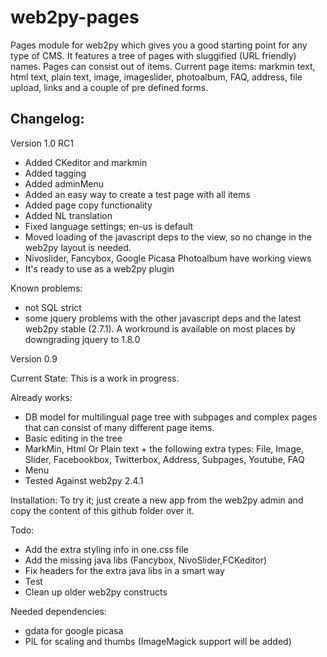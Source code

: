 web2py-pages
============

Pages module for web2py which gives you a good starting point for any type of CMS.
It features a tree of pages with sluggified (URL friendly) names. Pages can consist out of items. Current page items:
markmin text, html text, plain text, image, imageslider, photoalbum, FAQ, address, 
file upload, links and a couple of pre defined forms.


Changelog:
-----
Version 1.0 RC1
- Added CKeditor and markmin
- Added tagging
- Added adminMenu
- Added an easy way to create a test page with all items
- Added page copy functionality
- Added NL translation
- Fixed language settings; en-us is default
- Moved loading of the javascript deps to the view, so no change in the web2py layout is needed.
- Nivoslider, Fancybox, Google Picasa Photoalbum have working views
- It's ready to use as a web2py plugin

Known problems:
- not SQL strict
- some jquery problems with the other javascript deps and the latest web2py stable (2.7.1). 
A workround is available on most places by downgrading jquery to 1.8.0



Version  0.9

Current State: This is a work in progress. 

Already works:
- DB model for multilingual page tree with subpages and complex pages that can consist of many different page items.
- Basic editing in the tree
- MarkMin, Html Or Plain text + the following extra types: File, Image, Slider, Facebookbox, Twitterbox, Address, Subpages, Youtube, FAQ
- Menu 
- Tested Against web2py 2.4.1

Installation:
To try it; just create a new app from the web2py admin and copy the content of this github folder over it.

Todo:
- Add the extra styling info in one.css file
- Add the missing java libs (Fancybox, NivoSlider,FCKeditor) 
- Fix headers for the extra java libs in a smart way
- Test
- Clean up older web2py constructs

Needed dependencies:
- gdata for google picasa
- PIL for scaling and thumbs (ImageMagick support will be added)

